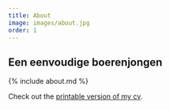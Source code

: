 ```yaml
---
title: About
image: images/about.jpg
order: 1
---
```


## Een eenvoudige boerenjongen

{% include about.md %}

Check out the [printable version of my cv]({{site.url}}/cv).
